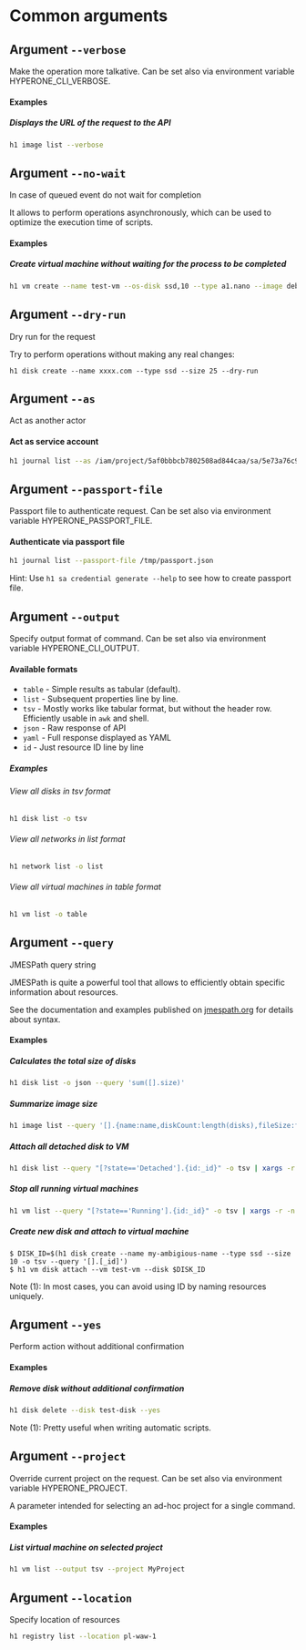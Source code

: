 # Common arguments
## Argument ```--verbose```
Make the operation more talkative. Can be set also via environment variable HYPERONE_CLI_VERBOSE.

#### Examples

##### Displays the URL of the request to the API

```bash
h1 image list --verbose
```
## Argument ```--no-wait```
In case of queued event do not wait for completion

It allows to perform operations asynchronously, which can be used to optimize the execution time of scripts.

#### Examples

##### Create virtual machine without waiting for the process to be completed
```bash
h1 vm create --name test-vm --os-disk ssd,10 --type a1.nano --image debian --ssh my-ssh --no-wait
```
## Argument ```--dry-run```
Dry run for the request

Try to perform operations without making any real changes:

```
h1 disk create --name xxxx.com --type ssd --size 25 --dry-run
```
## Argument ```--as```
Act as another actor

#### Act as service account

```bash
h1 journal list --as /iam/project/5af0bbbcb7802508ad844caa/sa/5e73a76c9a229046fa196db3
```
## Argument ```--passport-file```
Passport file to authenticate request. Can be set also via environment variable HYPERONE_PASSPORT_FILE.

#### Authenticate via passport file

```bash
h1 journal list --passport-file /tmp/passport.json
```

Hint: Use ```h1 sa credential generate --help``` to see how to create passport file.
## Argument ```--output```
Specify output format of command. Can be set also via environment variable HYPERONE_CLI_OUTPUT.

#### Available formats

* ```table``` - Simple results as tabular (default).
* ```list``` - Subsequent properties line by line.
* ```tsv``` - Mostly works like tabular format, but without the header row. Efficiently usable in ```awk``` and shell.
* ```json``` - Raw response of API
* ```yaml``` - Full response displayed as YAML
* ```id``` - Just resource ID line by line

##### Examples

###### View all disks in tsv format

```bash
h1 disk list -o tsv
```

###### View all networks in list format

```bash
h1 network list -o list
```

###### View all virtual machines in table format

```bash
h1 vm list -o table
```
## Argument ```--query```
 JMESPath query string

JMESPath is quite a powerful tool that allows to efficiently obtain specific information about resources.
    
See the documentation and examples published on [jmespath.org](https://jmespath.org) for details about syntax.
    
#### Examples

##### Calculates the total size of disks

```bash
h1 disk list -o json --query 'sum([].size)'
```

##### Summarize image size

```bash
h1 image list --query '[].{name:name,diskCount:length(disks),fileSize:fileSize}'
```

##### Attach all detached disk to VM

```bash
h1 disk list --query "[?state=='Detached'].{id:_id}" -o tsv | xargs -r -n 1 h1 vm disk attach --vm test-vm --disk
```

##### Stop all running virtual machines

```bash
h1 vm list --query "[?state=='Running'].{id:_id}" -o tsv | xargs -r -n 1 h1 vm stop --vm
```

##### Create new disk and attach to virtual machine

```
$ DISK_ID=$(h1 disk create --name my-ambigious-name --type ssd --size 10 -o tsv --query '[].[_id]')
$ h1 vm disk attach --vm test-vm --disk $DISK_ID
```

Note (1): In most cases, you can avoid using ID by naming resources uniquely.
## Argument ```--yes```
Perform action without additional confirmation

#### Examples

##### Remove disk without additional confirmation

```bash
h1 disk delete --disk test-disk --yes
```

Note (1): Pretty useful when writing automatic scripts.
## Argument ```--project```
Override current project on the request. Can be set also via environment variable HYPERONE_PROJECT.

A parameter intended for selecting an ad-hoc project for a single command.

#### Examples

##### List virtual machine on selected project

```bash
h1 vm list --output tsv --project MyProject
```
## Argument ```--location```
Specify location of resources

```bash
h1 registry list --location pl-waw-1
```
